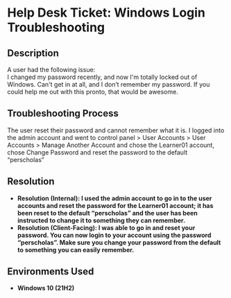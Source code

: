 <h1>Help Desk Ticket: Windows Login Troubleshooting</h1>

<h2>Description</h2>
A user had the following issue:<br>
I changed my password recently, and now I'm totally locked out of Windows. Can't get in at all, and I don’t remember my password.
If you could help me out with this pronto, that would be awesome.

<h2>Troubleshooting Process</h2>

The user reset their password and cannot remember what it is.
I logged into the admin account and went to control panel > User Accounts > User Accounts > Manage Another Account
and chose the Learner01 account, chose Change Password and reset the password to the default “perscholas”

<h2>Resolution</h2>

- <b> Resolution (Internal): I used the admin account to go in to the user accounts and reset the password for the Learner01 account; it has been reset to the default “perscholas” and the user has been instructed to change it to something they can remember.
- <b> Resolution (Client-Facing): I was able to go in and reset your password. You can now login to your account using the password “perscholas”.  Make sure you change your password from the default to something you can easily remember.

<h2>Environments Used </h2>

- <b>Windows 10</b> (21H2)
